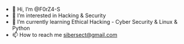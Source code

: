 - 👋 Hi, I’m @F0rZ4-S
- 👀 I’m interested in Hacking & Security
- 🌱 I’m currently learning Ethical Hacking - Cyber Security & Linux & Python
- 📫 How to reach me sibersect@gmail.com

<!---
F0rZ4-S/F0rZ4-S is a ✨ special ✨ repository because its `README.md` (this file) appears on your GitHub profile.
You can click the Preview link to take a look at your changes.
--->
